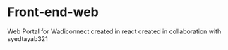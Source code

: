# Front-end-web
Web Portal for Wadiconnect
created in react
created in collaboration with syedtayab321
